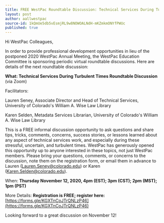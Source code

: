 ```yaml
---
title: FREE WestPac Roundtable Discussion: Technical Services During Turbulent Times
layout: post
author: aallwestpac
source-id: 1kQmUe5db5vEsmjRL9w8NOWOALNdH-mKZmkmONYfPWUc
published: true
---
```

Hi WestPac Colleagues,

In order to provide professional development opportunities in lieu of the postponed 2020 WestPac Annual Meeting, the WestPac Education Committee is sponsoring periodic virtual roundtable discussions. Here are details of the next roundtable discussion:

**What:  Technical Services During Turbulent Times Roundtable Discussion** (via Zoom)

Facilitators:

Lauren Seney, Associate Director and Head of Technical Services, University of Colorado's William A. Wise Law Library

Karen Selden, Metadata Services Librarian, University of Colorado's William A. Wise Law Library

This is a FREE informal discussion opportunity to ask questions and share tips, tricks, comments, concerns, success stories, or lessons learned about any aspect of technical services work, and especially during these stressful, uncertain, and turbulent times. WestPac has generously opened this opportunity up to anyone interested in these topics, not just WestPac members. Please bring your questions, comments, or concerns to the discussion, note them on the registration form, or email them in advance to Lauren ([Lauren.Seney@colorado.edu](mailto:Lauren.Seney@colorado.edu)) or Karen ([Karen.Selden@colorado.edu](mailto:Karen.Selden@colorado.edu)).

When: **Thursday November 12, 2020, 4pm (EST); 3pm (CST); 2pm (MST); 1pm (PST)**

More Details:  **Registration is FREE; register here:** [https://forms.gle/KGXTnCoJTrQNLzP46](https://forms.gle/KGXTnCoJTrQNLzP46)

Looking forward to a great discussion on November 12!

